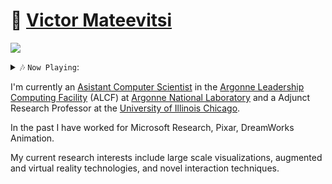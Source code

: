 # 🏡 [Victor Mateevitsi](https://vmateevitsi.com)

![](https://komarev.com/ghpvc/?username=mvictoras&color=blue)

<details closed><summary>🎶 <code>Now Playing</code>:</summary>
    <a href="https://www.last.fm/user/mvictoras"><img src="https://lastfm-recently-played.vercel.app/api?user=mvictoras"></a>
</details>

I'm currently an [Asistant Computer Scientist](https://www.alcf.anl.gov/about/people/victor-mateevitsi) in the [Argonne Leadership Computing Facility](https://alcf.anl.gov) (ALCF) at [Argonne National Laboratory](https://www.anl.gov) and a Adjunct Research Professor at the [University of Illinois Chicago](https://www.uic.edu).

In the past I have worked for Microsoft Research, Pixar, DreamWorks Animation.

My current research interests include large scale visualizations, augmented and virtual reality technologies, and novel interaction techniques.